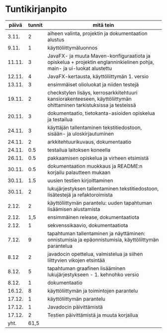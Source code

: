 # Tuntikirjanpito

**päivä** | **tunnit** | **mitä tein**
----------|------------|--------------
3.11. | 2 | aiheen valinta, projektin ja dokumentaation alustus
9.11. | 1 | käyttöliittymäluonnos
11.11. | 3 | JavaFX- ja muuta Maven-konfiguraatiota ja opiskelua + projektin englanninkielinen pohja, main- ja ui-luokat alustettu
12.11. | 4 | JavaFX-kertausta, käyttöliittymän 1. versio
13.11. | 3 | ensimmäiset olioluokat ja niiden testejä 
19.11. | 2 | checkstylen lisäys, kerrosarkkitehtuuri kansiorakenteeseen, käyttöliittymän ohittaminen tarkistuksissa ja testeissä 
20.11. | 3 | dokumentaatio, tietokanta-asioiden opiskelua ja testailua  
24.11. | 3 | käyttäjän tallentaminen tekstitiedostoon, sisään- ja uloskirjautuminen
24.11. | 2 | arkkitehtuurikuvaus, dokumentaatio
24.11. | 0.5 | testailua laitoksen koneella
26.11. | 0.5 | pakkaamisen opiskelua ja virheen etsimistä
30.11. | 0.5 | dokumentaation muokkaus ja README:n korjailu palautteen mukaan
30.11. | 1.5 | uusien testien kirjoittaminen
30.11. | 2 | lukujärjestyksen tallentaminen tekstitiedostoon, lisätestejä ja refaktoroimista  
2.12. | 2 | käyttöliittymän parantelu: uuden tapahtuman lisäämisen alustamista
2.12. | 1,5 | ensimmäinen release, dokumentaatiota  
2.12. | 1 | sekvenssikaavio, dokumentaatiota
7.12. | 9 | tapahtuman tallentaminen ja näyttäminen: onnistumisia ja epäonnistumisia, käyttöliittymän parantelua
8.12 | 2 | javadocin opettelua, valmistelua ja siihen liittyvien vikojen etsintää
8.12. | 5 | tapahtuman graafinen lisääminen lukujärjestykseen - 1. kehnohko versio
8.12. | 1 | dokumentaatio
16.12. | 8 | käyttöliittymän ja toimintojen parantelu
17.12. | 1 | käyttöliittymän parantelu
17.12. | 1 | Javadocin päivittämistä
17.12. | 2 | Testien päivittämistä ja muuta korjailua
yht. | 61,5 |
